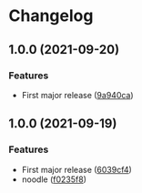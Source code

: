 # Changelog

## 1.0.0 (2021-09-20)


### Features

* First major release ([9a940ca](https://www.github.com/live627/check-pr-signoff-action/commit/9a940ca36c20e71b0f565151eb8efd28e01374a1))

## 1.0.0 (2021-09-19)


### Features

* First major release ([6039cf4](https://www.github.com/live627/upload-release-asset/commit/6039cf4d9f5e2864e1302b5505d81a1c8fb863ac))
* noodle ([f0235f8](https://www.github.com/live627/upload-release-asset/commit/f0235f82adaafda7134eda507c6b9db5fa0b716d))
